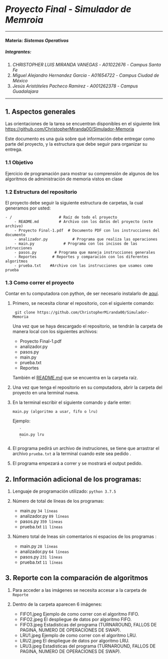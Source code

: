 # *Proyecto Final - Simulador de Memroia*
---
#### Materia: *Sistemas Operativos*

##### Integrantes:
1. *CHRISTOPHER LUIS MIRANDA VANEGAS* - *A01022676* - *Campus Santa Fe*
2. *Miguel Alejandro Hernandez Garcia* - *A01654722* - *Campus Ciudad de México*
3. *Jesús Aristóteles Pacheco Ramírez* - *A001262378* - *Campus Guadalajara*

---
## 1. Aspectos generales

Las orientaciones de la tarea se encuentran disponibles en el siguiente link https://github.com/ChristopherMiranda00/Simulador-Memoria

Este documento es una guía sobre qué información debe entregar como parte del proyecto, y la estructura que debe seguir para organizar su entrega.

### 1.1 Objetivo
Ejercicio de programación para mostrar su comprensión de algunos de
los algoritmos de administración de memoria vistos en clase


### 1.2 Estructura del repositorio

El proyecto debe seguir la siguiente estructura de carpetas, la cual generamos por usted:
```
- / 			        # Raíz de todo el proyecto
    - README.md			# Archivo con los datos del proyecto (este archivo)
    - Proyecto Final-1.pdf	# Documento PDF con los instrucciones del documento 
    - analizador.py			  # Programa que realiza las operaciones
    - main.py		      # Programa con los incisos de las intrucciones
    - pasos.py		  # Programa que maneja instrucciones generales
    - Reportes       # Reportes y comparación con los diferentes algoritmos
    - prueba.txt    #Archivo con las instrucciones que usamos como prueba 
```

### 1.3 Como correr el proyecto

Contar en tu computadora con python, de ser necesario instalarlo de [aquí](https://python.uptodown.com/windows).

1. Primero, se necesita clonar el repositorio, con el siguiente comando:

   ```
    git clone https://github.com/ChristopherMiranda00/Simulador-Memoria
    ```

    Una vez que se haya descargado el repositorio, se tendrán la carpeta de manera local con los siguientes archivos:
     
     - Proyecto Final-1.pdf
     - analizador.py
     - pasos.py
     - main.py
     - prueba.txt
     - Reportes

    También el [README.md](README.md) que se encuentra en la carpeta raíz.


2. Una vez que tenga el repositorio en su computadora, abrir la carpeta del proyecto en una terminal nueva. 
  
 
3. En la terminal escribir el siguiente comando y darle enter:

      `
      main.py (algoritmo a usar, fifo o lru)
      `
  
      Ejemplo: 
      
          `
          main.py lru 
          `

 4. El programa pedirá un archivo de instruciones, se tiene que arrastrar el archivo `prueba.txt` a la terminal cuando este sea pedido .

 5. El programa empezará a correr y se mostrará el output pedido. 
 
 ## 2. Información adicional de los programas: 
 
 1. Lenguaje de programación utilizado: `python 3.7.5 `
 
 2. Número de total de líneas de los programas: 
    - main.py `34 líneas`
    - analizador.py `89 líneas`
    - pasos.py `359 líneas`
    - prueba.txt `11 líneas`
 
 3. Número total de lneas sin comentarios ni espacios de los programas :
    - main.py `28 líneas`
    - analizador.py `64 líneas`
    - pasos.py `231 líneas`
    - prueba.txt `11 líneas`
 
 
 ## 3. Reporte con la comparación de algoritmos 
 
1. Para acceder a las imágenes se necesita accesar a la carpeta de `Reporte`

2. Dentro de la carpeta aparecen 6 imágenes:
    - FIFO1.jpeg
        Ejemplo de como correr con el algoritmo FIFO. 
    - FIFO2.jpeg
        El despliegue de datos por algoritmo FIFO.
    - FIFO3.jpeg
        Estadisticas del programa (TURNAROUND, FALLOS DE PAGINA, NUMERO DE OPERACIONES DE SWAP).
    - LRU1.jpeg
        Ejemplo de como correr con el algoritmo LRU. 
    - LRU2.jpeg
        El despliegue de datos por algoritmo LRU.
    - LRU3.jpeg
        Estadisticas del programa (TURNAROUND, FALLOS DE PAGINA, NUMERO DE OPERACIONES DE SWAP).
    
    

 
